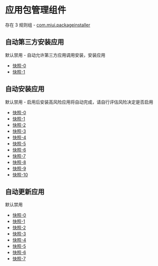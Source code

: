 # 应用包管理组件

存在 3 规则组 - [com.miui.packageinstaller](/src/apps/com.miui.packageinstaller.ts)

## 自动第三方安装应用

默认禁用 - 自动允许第三方应用调用安装，安装应用

- [快照-0](https://gkd-kit.gitee.io/import/12874746)
- [快照-1](https://i.gkd.li/import/13054478)

## 自动安装应用

默认禁用 - 启用后安装高风险应用将自动完成，请自行评估风险决定是否启用

- [快照-0](https://i.gkd.li/import/12818034)
- [快照-1](https://i.gkd.li/import/12818054)
- [快照-2](https://gkd-kit.gitee.io/import/12889120)
- [快照-3](https://gkd-kit.gitee.io/import/12888410)
- [快照-4](https://gkd-kit.gitee.io/import/12889120)
- [快照-5](https://gkd-kit.gitee.io/import/12889135)
- [快照-6](https://gkd-kit.gitee.io/import/12889137)
- [快照-7](https://gkd-kit.gitee.io/import/12889148)
- [快照-8](https://gkd-kit.gitee.io/import/12889148)
- [快照-9](https://i.gkd.li/import/12818044)
- [快照-10](https://i.gkd.li/import/13229404)

## 自动更新应用

默认禁用

- [快照-0](https://i.gkd.li/import/12817988)
- [快照-1](https://i.gkd.li/import/12910080)
- [快照-2](https://i.gkd.li/import/13024731)
- [快照-3](https://i.gkd.li/import/13038465)
- [快照-4](https://i.gkd.li/import/13024730)
- [快照-5](https://i.gkd.li/import/13024731)
- [快照-6](https://i.gkd.li/import/12817999)
- [快照-7](https://i.gkd.li/import/13255733)
